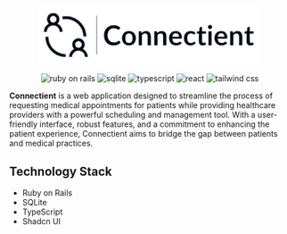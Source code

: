 <p align="center">
  <a href="https://connectient.co/" target="_blank">
    <img src="https://raw.githubusercontent.com/5hraddha/misc/master/images/connectient-logo.png" width=400 alt="connectient logo" />
  </a>
  <p align="center">
    <img src="https://img.shields.io/badge/rails-%23CC0000.svg?style=for-the-badge&logo=ruby-on-rails&logoColor=white" height=20 alt="ruby on rails">
    <img src="https://img.shields.io/badge/sqlite-%2307405e.svg?style=for-the-badge&logo=sqlite&logoColor=white" height=20 alt="sqlite">
    <img src="https://img.shields.io/badge/typescript-%23007ACC.svg?style=for-the-badge&logo=typescript&logoColor=white" height=20 alt="typescript">
    <img src="https://img.shields.io/badge/React-20232A?style=for-the-badge&logo=react&logoColor=61DAFB" height=20 alt="react">
    <img src="https://img.shields.io/badge/Tailwind_CSS-38B2AC?style=for-the-badge&logo=tailwind-css&logoColor=white" height=20 alt="tailwind css">
  </p>
</p>

**Connectient** is a web application designed to streamline the process of requesting medical appointments for patients while providing healthcare providers with a powerful scheduling and management tool. With a user-friendly interface, robust features, and a commitment to enhancing the patient experience, Connectient aims to bridge the gap between patients and medical practices.



<!-- ## Key Features

1. **Patient Appointment Requests**: Patients can easily request appointments with their preferred healthcare providers, choosing dates and times that suit their schedules.

2. **Provider Dashboard**: Medical practices have access to a comprehensive dashboard where they can manage appointment requests, view patient details, and schedule appointments.

3. **Secure Communication**: Connectient ensures secure communication between patients and providers, maintaining patient confidentiality.

4. **Emergency Appointment Requests**: Patients can request emergency appointments, prioritizing urgent medical needs.

## Why Connectient Matters:

- Patients: Say hello to hassle-free appointments.
- Providers: Optimize your scheduling and patient care.
- Healthcare Efficiency: Reduce no-shows and enhance resource allocation. -->

## Technology Stack

- Ruby on Rails
- SQLite
- TypeScript
- Shadcn UI